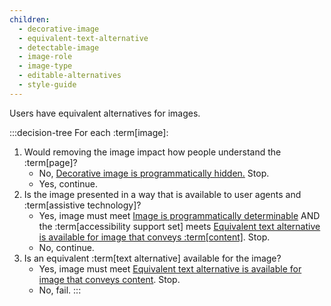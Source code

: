 ```yaml
---
children:
  - decorative-image
  - equivalent-text-alternative
  - detectable-image
  - image-role
  - image-type
  - editable-alternatives
  - style-guide
---
```


Users have equivalent alternatives for images.

:::decision-tree
For each :term[image]:
1. Would removing the image impact how people understand the :term[page]?
   - No, <a href="#decorative-image">Decorative image is programmatically hidden.</a> Stop.
   - Yes, continue.
2. Is the image presented in a way that is available to user agents and :term[assistive technology]?
   - Yes, image must meet <a href="#detectable-image">Image is programmatically determinable</a> AND the :term[accessibility support set] meets <a href="#equivalent-text-alternative">Equivalent text alternative is available for image that conveys :term[content]</a>. Stop.
   - No, continue.
3. Is an equivalent :term[text alternative] available for the image?
   - Yes, image must meet <a href="#equivalent-text-alternative">Equivalent text alternative is available for image that conveys content</a>. Stop.
   - No, fail.
:::
